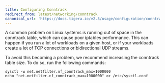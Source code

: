 ```yaml
---
title: Configuring Conntrack
redirect_from: latest/networking/conntrack
canonical_url: 'https://docs.tigera.io/v2.3/usage/configuration/conntrack'
---
```


A common problem on Linux systems is running out of space in the
conntrack table, which can cause poor iptables performance. This can
happen if you run a lot of workloads on a given host, or if your
workloads create a lot of TCP connections or bidirectional UDP streams.

To avoid this becoming a problem, we recommend increasing the conntrack
table size. To do so, run the following commands:

    sysctl -w net.netfilter.nf_conntrack_max=1000000 
    echo "net.netfilter.nf_conntrack_max=1000000" >> /etc/sysctl.conf

